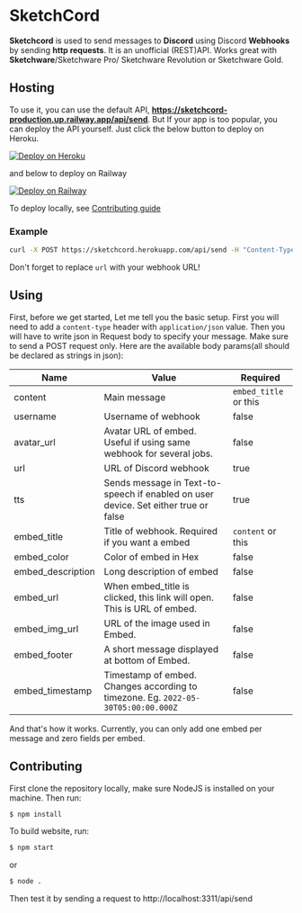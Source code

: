 # SketchCord
**Sketchcord** is used to send messages to **Discord** using Discord **Webhooks** by sending **http requests**. It is an unofficial (REST)API. Works great with **Sketchware**/Sketchware Pro/ Sketchware Revolution or Sketchware Gold.
## Hosting
To use it, you can use the default API, **https://sketchcord-production.up.railway.app/api/send**. But If your app is too popular, you can deploy the API yourself. Just click the below button to deploy on Heroku.


[![Deploy on Heroku](https://www.herokucdn.com/deploy/button.svg)](https://heroku.com/deploy?template=https://github.com/nicesapien-too/sketchcord/tree/main)


and below to deploy on Railway


[![Deploy on Railway](https://railway.app/button.svg)](https://railway.app/new/template/Cv0lHp?referralCode=S2-ghV)


To deploy locally, see [Contributing guide](https://github.com/nicesapien-too/SketchCord#contributing)

### Example
```bash
curl -X POST https://sketchcord.herokuapp.com/api/send -H "Content-Type: application/json" -d "{\"url\":\"https://discord.com/api/webhooks/980005854130630726/ZCRSROTTWRBF1UfLpbpljXsWudc8AUbBNVK0UMAQNnoLgu9IW-a0Ux0hahpyL7ynkCmi\",\"content\":\"Woof-woof\",\"avatar_url\":\"https://i.imgur.com/oBPXx0D.png\",\"username\":\"Wolf\",\"embed_color\":\"#FFFFFF\",\"embed_description\":\"Hey @everyone. Look its working\",\"embed_footer\":\"Powered by SketchCord\",\"embed_img_url\":\"https://i.imgur.com/ZGPxFN2.jpg\",\"embed_title\":\"Look, its working\",\"embed_timestamp\":\"2022-05-30T05:00:00.000Z\",\"tts\":\"false\"}"
```
Don't forget to replace `url` with your webhook URL!
## Using
First, before we get started, Let me tell you the basic setup.
First you will need to add a `content-type` header with `application/json` value.
Then you will have to write json in Request body to specify your message.
Make sure to send a POST request only.
Here are the available body params(all should be declared as strings in json):


| Name        | Value       | Required    |
| ----------- | ----------- | ----------- |
| content      | Main message       | `embed_title` or this|
| username   | Username of  webhook      | false |
| avatar_url | Avatar URL of embed. Useful if using same webhook for several jobs. | false |
| url | URL of Discord webhook | true |
| tts | Sends message in Text-to-speech if enabled on user device. Set either true or false| true |
| embed_title | Title of webhook. Required if you want a embed | `content` or this|
| embed_color | Color of embed in Hex | false |
| embed_description | Long description of embed | false |
| embed_url | When embed_title is clicked, this link will open. This is URL of embed. | false |
| embed_img_url | URL of the image used in Embed. | false |
| embed_footer | A short message displayed at bottom of Embed. | false |
| embed_timestamp | Timestamp of embed. Changes according to timezone. Eg. `2022-05-30T05:00:00.000Z` | false |


And that's how it works. Currently, you can only add one embed per message and zero fields per embed.
## Contributing
First clone the repository locally, make sure NodeJS is installed on your machine.
Then run:
```cmd
$ npm install
```
To build website, run:
```cmd
$ npm start
```
or
```cmd
$ node .
```
Then test it by sending a request to http://localhost:3311/api/send
